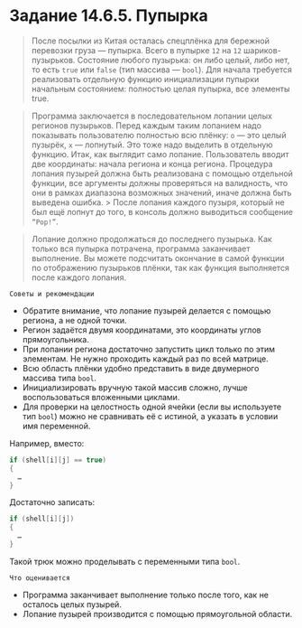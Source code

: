 # Задание 14.6.5. Пупырка
>После посылки из Китая осталась спецплёнка для бережной перевозки груза — пупырка. 
>Всего в пупырке `12` на `12` шариков-пузырьков. 
>Состояние любого пузырька: он либо целый, либо нет, то есть `true` или `false` (тип массива — `bool`). 
>Для начала требуется реализовать отдельную функцию инициализации пупырки начальным состоянием: 
>полностью целая пупырка, все элементы true.

>Программа заключается в последовательном лопании целых регионов пузырьков. 
>Перед каждым таким лопанием надо показывать пользователю полностью всю плёнку: `o` — это целый пузырёк, `x` — лопнутый. 
>Это тоже надо выделить в отдельную функцию. 
>Итак, как выглядит само лопание. Пользователь вводит две координаты: начала региона и конца региона. 
>Процедура лопания пузырей должна быть реализована с помощью отдельной функции, все аргументы должны проверяться на валидность, 
>что они в рамках диапазона возможных значений, иначе должна быть выведена ошибка. >
После лопания каждого пузыря, который не был ещё лопнут до того, в консоль должно выводиться сообщение `“Pop!”`.

>Лопание должно продолжаться до последнего пузырька. Как только вся пупырка потрачена, программа заканчивает выполнение. 
>Вы можете подсчитать окончание в самой функции по отображению пузырьков плёнки, так как функция выполняется после каждого лопания.

`Советы и рекомендации`

* Обратите внимание, что лопание пузырей делается с помощью региона, а не одной точки.
* Регион задаётся двумя координатами, это координаты углов прямоугольника.
* При лопании региона достаточно запустить цикл только по этим элементам. Не нужно проходить каждый раз по всей матрице.
* Всю область плёнки удобно представить в виде двумерного массива типа `bool`.
* Инициализировать вручную такой массив сложно, лучше воспользоваться вложенными циклами.
* Для проверки на целостность одной ячейки (если вы используете тип `bool`) можно не сравнивать её с истиной, а указать в условии имя переменной.

Например, вместо:
```C++
if (shell[i][j] == true)
{
  …
}
```
Достаточно записать:
```C++
if (shell[i][j])
{
  …
}
```
Такой трюк можно проделывать с переменными типа `bool`.

`Что оценивается`

* Программа заканчивает выполнение только после того, как не осталось целых пузырей.
* Лопание пузырей производится с помощью прямоугольной области.
